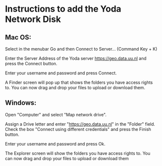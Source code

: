 # Instructions to add the Yoda Network Disk

## Mac OS:
 
Select in the menubar Go and then Connect to Server... (Command Key + K)
 
Enter the Server Address of the Yoda server 
https://geo.data.uu.nl 
and press the Connect button.
 
Enter your username and password and press Connect.
 
A Finder screen will pop up that shows the folders you have access rights
to. You can now drag and drop your files to upload or download them.
 
## Windows:
 
Open "Computer" and select "Map network drive". 
 
Assign a Drive letter and enter 
"https://geo.data.uu.nl" 
in the "Folder" field. Check the box "Connect using different credentials" and press the Finish button. 
 
Enter your username and password and press Ok.
 
The Explorer screen will show the folders you have access rights to. You
can now drag and drop your files to upload or download them

